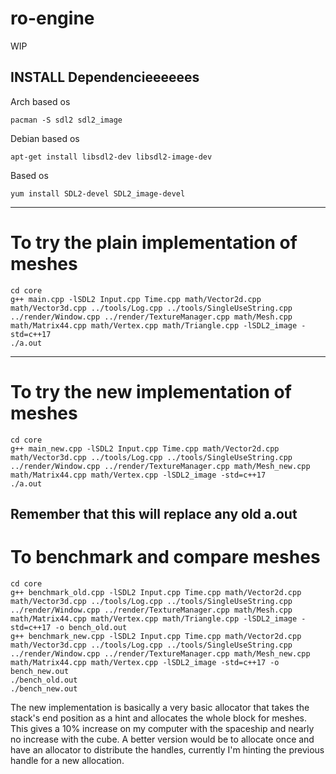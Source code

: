 # ro-engine
WIP
## INSTALL Dependencieeeeees
Arch based os
```shell
pacman -S sdl2 sdl2_image
```
Debian based os
```shell
apt-get install libsdl2-dev libsdl2-image-dev
```
Based os
```shell
yum install SDL2-devel SDL2_image-devel
```
------------------------------------------------
# To try the plain implementation of meshes
```shell
cd core
g++ main.cpp -lSDL2 Input.cpp Time.cpp math/Vector2d.cpp math/Vector3d.cpp ../tools/Log.cpp ../tools/SingleUseString.cpp ../render/Window.cpp ../render/TextureManager.cpp math/Mesh.cpp math/Matrix44.cpp math/Vertex.cpp math/Triangle.cpp -lSDL2_image -std=c++17
./a.out
```
------------------------------------------------
# To try the new implementation of meshes
```shell
cd core
g++ main_new.cpp -lSDL2 Input.cpp Time.cpp math/Vector2d.cpp math/Vector3d.cpp ../tools/Log.cpp ../tools/SingleUseString.cpp ../render/Window.cpp ../render/TextureManager.cpp math/Mesh_new.cpp math/Matrix44.cpp math/Vertex.cpp -lSDL2_image -std=c++17
./a.out
```
Remember that this will replace any old a.out
------------------------------------------------
# To benchmark and compare meshes
```shell
cd core
g++ benchmark_old.cpp -lSDL2 Input.cpp Time.cpp math/Vector2d.cpp math/Vector3d.cpp ../tools/Log.cpp ../tools/SingleUseString.cpp ../render/Window.cpp ../render/TextureManager.cpp math/Mesh.cpp math/Matrix44.cpp math/Vertex.cpp math/Triangle.cpp -lSDL2_image -std=c++17 -o bench_old.out
g++ benchmark_new.cpp -lSDL2 Input.cpp Time.cpp math/Vector2d.cpp math/Vector3d.cpp ../tools/Log.cpp ../tools/SingleUseString.cpp ../render/Window.cpp ../render/TextureManager.cpp math/Mesh_new.cpp math/Matrix44.cpp math/Vertex.cpp -lSDL2_image -std=c++17 -o bench_new.out
./bench_old.out
./bench_new.out
```
The new implementation is basically a very basic allocator that takes the stack's end position as a hint and allocates the whole block for meshes. This gives a 10% increase on my computer with the spaceship and nearly no increase with the cube. A better version would be to allocate once and have an allocator to distribute the handles, currently I'm hinting the previous handle for a new allocation.

